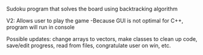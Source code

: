 Sudoku program that solves the board using backtracking algorithm

V2: Allows user to play the game
-Because GUI is not optimal for C++, program will run in console

Possible updates: change arrays to vectors, make classes to clean up code, save/edit progress, read from files, congratulate user on win, etc.
